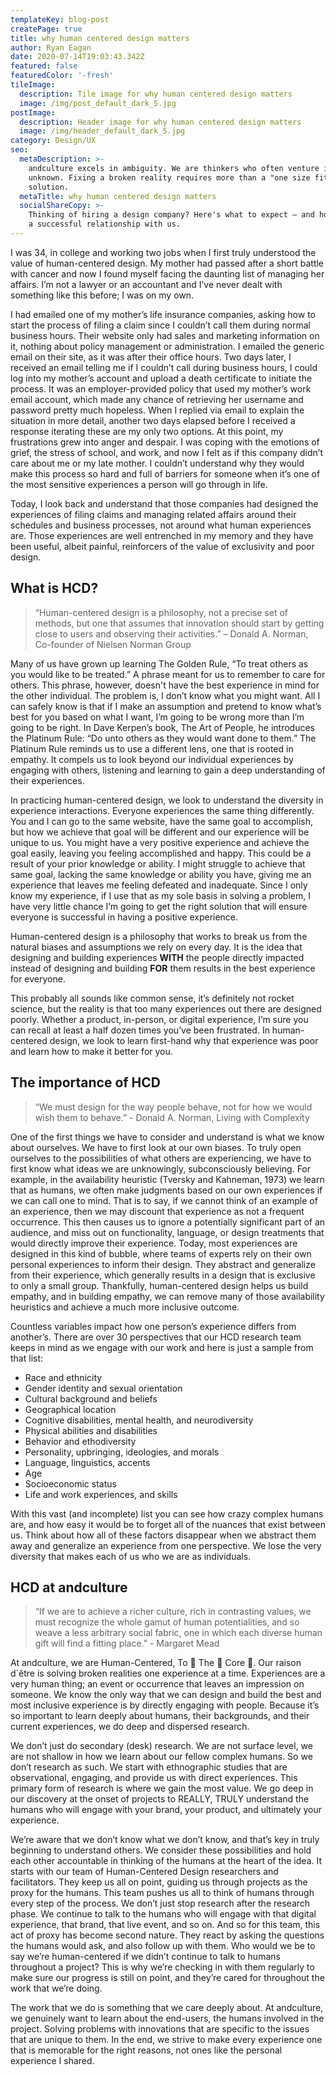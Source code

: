 ```yaml
---
templateKey: blog-post
createPage: true
title: why human centered design matters
author: Ryan Eagan
date: 2020-07-14T19:03:43.342Z
featured: false
featuredColor: '-fresh'
tileImage:
  description: Tile image for why human centered design matters
  image: /img/post_default_dark_5.jpg
postImage:
  description: Header image for why human centered design matters
  image: /img/header_default_dark_5.jpg
category: Design/UX
seo:
  metaDescription: >-
    andculture excels in ambiguity. We are thinkers who often venture into the
    unknown. Fixing a broken reality requires more than a "one size fits all"
    solution.
  metaTitle: why human centered design matters
  socialShareCopy: >-
    Thinking of hiring a design company? Here's what to expect — and how to have
    a successful relationship with us.
---
```

I was 34, in college and working two jobs when I first truly understood the value of human-centered design. My mother had passed after a short battle with cancer and now I found myself facing the daunting list of managing her affairs. I’m not a lawyer or an accountant and I’ve never dealt with something like this before; I was on my own.

I had emailed one of my mother’s life insurance companies, asking how to start the process of filing a claim since I couldn’t call them during normal business hours. Their website only had sales and marketing information on it, nothing about policy management or administration. I emailed the generic email on their site, as it was after their office hours. Two days later, I received an email telling me if I couldn’t call during business hours, I could log into my mother’s account and upload a death certificate to initiate the process. It was an employer-provided policy that used my mother’s work email account, which made any chance of retrieving her username and password pretty much hopeless. When I replied via email to explain the situation in more detail, another two days elapsed before I received a response iterating these are my only two options. At this point, my frustrations grew into anger and despair. I was coping with the emotions of grief, the stress of school, and work, and now I felt as if this company didn’t care about me or my late mother. I couldn’t understand why they would make this process so hard and full of barriers for someone when it’s one of the most sensitive experiences a person will go through in life.

Today, I look back and understand that those companies had designed the experiences of filing claims and managing related affairs around their schedules and business processes, not around what human experiences are. Those experiences are well entrenched in my memory and they have been useful, albeit painful, reinforcers of the value of exclusivity and poor design.

## What is HCD?

> “Human-centered design is a philosophy, not a precise set of methods, but one that assumes that innovation should start by getting close to users and observing their activities.” – Donald A. Norman, Co-founder of Nielsen Norman Group

Many of us have grown up learning The Golden Rule, “To treat others as you would like to be treated.” A phrase meant for us to remember to care for others. This phrase, however, doesn't have the best experience in mind for the other individual. The problem is, I don’t know what you might want. All I can safely know is that if I make an assumption and pretend to know what’s best for you based on what I want, I’m going to be wrong more than I’m going to be right. In Dave Kerpen’s book, The Art of People, he introduces the Platinum Rule: “Do unto others as they would want done to them.” The Platinum Rule reminds us to use a different lens, one that is rooted in empathy. It compels us to look beyond our individual experiences by engaging with others, listening and learning to gain a deep understanding of their experiences.

In practicing human-centered design, we look to understand the diversity in experience interactions. Everyone experiences the same thing differently. You and I can go to the same website, have the same goal to accomplish, but how we achieve that goal will be different and our experience will be unique to us. You might have a very positive experience and achieve the goal easily, leaving you feeling accomplished and happy. This could be a result of your prior knowledge or ability. I might struggle to achieve that same goal, lacking the same knowledge or ability you have, giving me an experience that leaves me feeling defeated and inadequate. Since I only know my experience, if I use that as my sole basis in solving a problem, I have very little chance I’m going to get the right solution that will ensure everyone is successful in having a positive experience.

Human-centered design is a philosophy that works to break us from the natural biases and assumptions we rely on every day. It is the idea that designing and building experiences **WITH** the people directly impacted instead of designing and building **FOR** them results in the best experience for everyone.

This probably all sounds like common sense, it’s definitely not rocket science, but the reality is that too many experiences out there are designed poorly. Whether a product, in-person, or digital experience, I’m sure you can recall at least a half dozen times you’ve been frustrated. In human-centered design, we look to learn first-hand why that experience was poor and learn how to make it better for you.

## The importance of HCD

> “We must design for the way people behave, not for how we would wish them to behave.” - Donald A. Norman, Living with Complexity

One of the first things we have to consider and understand is what we know about ourselves. We have to first look at our own biases. To truly open ourselves to the possibilities of what others are experiencing, we have to first know what ideas we are unknowingly, subconsciously believing. For example, in the availability heuristic (Tversky and Kahneman, 1973) we learn that as humans, we often make judgments based on our own experiences if we can call one to mind. That is to say, if we cannot think of an example of an experience, then we may discount that experience as not a frequent occurrence. This then causes us to ignore a potentially significant part of an audience, and miss out on functionality, language, or design treatments that would directly improve their experience. Today, most experiences are designed in this kind of bubble, where teams of experts rely on their own personal experiences to inform their design. They abstract and generalize from their experience, which generally results in a design that is exclusive to only a small group. Thankfully, human-centered design helps us build empathy, and in building empathy, we can remove many of those availability heuristics and achieve a much more inclusive outcome.

Countless variables impact how one person’s experience differs from another’s. There are over 30 perspectives that our HCD research team keeps in mind as we engage with our work and here is just a sample from that list:

* Race and ethnicity
* Gender identity and sexual orientation
* Cultural background and beliefs
* Geographical location
* Cognitive disabilities, mental health, and neurodiversity
* Physical abilities and disabilities
* Behavior and ethodiversity
* Personality, upbringing, ideologies, and morals
* Language, linguistics, accents
* Age
* Socioeconomic status
* Life and work experiences, and skills

With this vast (and incomplete) list you can see how crazy complex humans are, and how easy it would be to forget all of the nuances that exist between us. Think about how all of these factors disappear when we abstract them away and generalize an experience from one perspective. We lose the very diversity that makes each of us who we are as individuals. 

## HCD at andculture

> “If we are to achieve a richer culture, rich in contrasting values, we must recognize the whole gamut of human potentialities, and so weave a less arbitrary social fabric, one in which each diverse human gift will find a fitting place.” - Margaret Mead

At andculture, we are Human-Centered, To 👏 The 👏 Core 👏. Our raison d`être is solving broken realities one experience at a time. Experiences are a very human thing; an event or occurrence that leaves an impression on someone. We know the only way that we can design and build the best and most inclusive experience is by directly engaging with people. Because it’s so important to learn deeply about humans, their backgrounds, and their current experiences, we do deep and dispersed research.

We don’t just do secondary (desk) research. We are not surface level, we are not shallow in how we learn about our fellow complex humans. So we don’t research as such. We start with ethnographic studies that are observational, engaging, and provide us with direct experiences. This primary form of research is where we gain the most value. We go deep in our discovery at the onset of projects to REALLY, TRULY understand the humans who will engage with your brand, your product, and ultimately your experience.

We’re aware that we don’t know what we don’t know, and that’s key in truly beginning to understand others. We consider these possibilities and hold each other accountable in thinking of the humans at the heart of the idea. It starts with our team of Human-Centered Design researchers and facilitators. They keep us all on point, guiding us through projects as the proxy for the humans. This team pushes us all to think of humans through every step of the process. We don’t just stop research after the research phase. We continue to talk to the humans who will engage with that digital experience, that brand, that live event, and so on. And so for this team, this act of proxy has become second nature. They react by asking the questions the humans would ask, and also follow up with them. Who would we be to say we’re human-centered if we didn’t continue to talk to humans throughout a project? This is why we’re checking in with them regularly to make sure our progress is still on point, and they’re cared for throughout the work that we’re doing.

The work that we do is something that we care deeply about. At andculture, we genuinely want to learn about the end-users, the humans involved in the project. Solving problems with innovations that are specific to the issues that are unique to them. In the end, we strive to make every experience one that is memorable for the right reasons, not ones like the personal experience I shared.